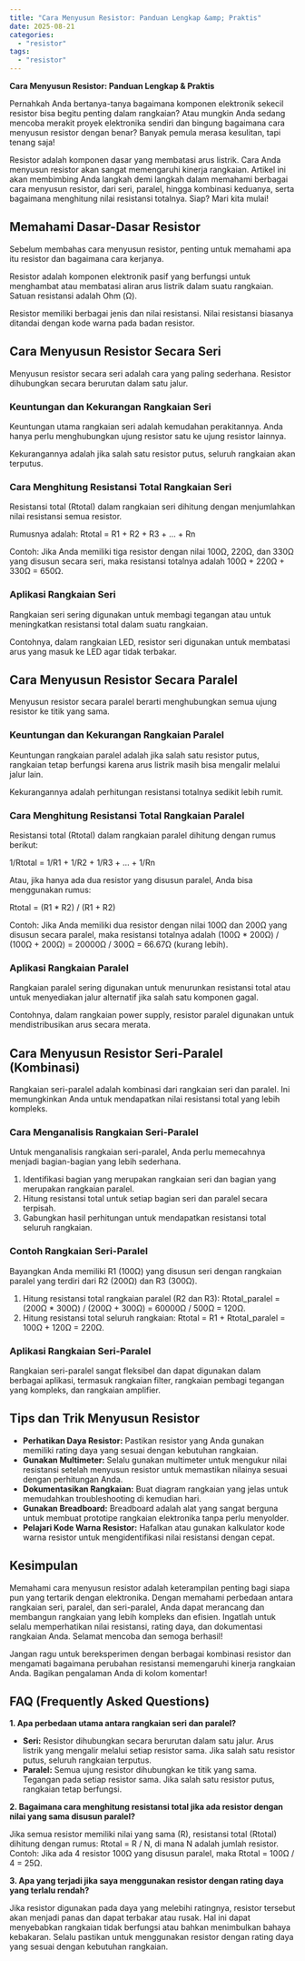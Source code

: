 ```yaml
---
title: "Cara Menyusun Resistor: Panduan Lengkap &amp; Praktis"
date: 2025-08-21
categories: 
  - "resistor"
tags: 
  - "resistor"
---
```


**Cara Menyusun Resistor: Panduan Lengkap & Praktis**

Pernahkah Anda bertanya-tanya bagaimana komponen elektronik sekecil resistor bisa begitu penting dalam rangkaian? Atau mungkin Anda sedang mencoba merakit proyek elektronika sendiri dan bingung bagaimana cara menyusun resistor dengan benar? Banyak pemula merasa kesulitan, tapi tenang saja!

Resistor adalah komponen dasar yang membatasi arus listrik. Cara Anda menyusun resistor akan sangat memengaruhi kinerja rangkaian. Artikel ini akan membimbing Anda langkah demi langkah dalam memahami berbagai cara menyusun resistor, dari seri, paralel, hingga kombinasi keduanya, serta bagaimana menghitung nilai resistansi totalnya. Siap? Mari kita mulai!

## Memahami Dasar-Dasar Resistor

Sebelum membahas cara menyusun resistor, penting untuk memahami apa itu resistor dan bagaimana cara kerjanya.

Resistor adalah komponen elektronik pasif yang berfungsi untuk menghambat atau membatasi aliran arus listrik dalam suatu rangkaian. Satuan resistansi adalah Ohm (Ω).

Resistor memiliki berbagai jenis dan nilai resistansi. Nilai resistansi biasanya ditandai dengan kode warna pada badan resistor.

## Cara Menyusun Resistor Secara Seri

Menyusun resistor secara seri adalah cara yang paling sederhana. Resistor dihubungkan secara berurutan dalam satu jalur.

### Keuntungan dan Kekurangan Rangkaian Seri

Keuntungan utama rangkaian seri adalah kemudahan perakitannya. Anda hanya perlu menghubungkan ujung resistor satu ke ujung resistor lainnya.

Kekurangannya adalah jika salah satu resistor putus, seluruh rangkaian akan terputus.

### Cara Menghitung Resistansi Total Rangkaian Seri

Resistansi total (Rtotal) dalam rangkaian seri dihitung dengan menjumlahkan nilai resistansi semua resistor.

Rumusnya adalah: Rtotal = R1 + R2 + R3 + … + Rn

Contoh: Jika Anda memiliki tiga resistor dengan nilai 100Ω, 220Ω, dan 330Ω yang disusun secara seri, maka resistansi totalnya adalah 100Ω + 220Ω + 330Ω = 650Ω.

### Aplikasi Rangkaian Seri

Rangkaian seri sering digunakan untuk membagi tegangan atau untuk meningkatkan resistansi total dalam suatu rangkaian.

Contohnya, dalam rangkaian LED, resistor seri digunakan untuk membatasi arus yang masuk ke LED agar tidak terbakar.

## Cara Menyusun Resistor Secara Paralel

Menyusun resistor secara paralel berarti menghubungkan semua ujung resistor ke titik yang sama.

### Keuntungan dan Kekurangan Rangkaian Paralel

Keuntungan rangkaian paralel adalah jika salah satu resistor putus, rangkaian tetap berfungsi karena arus listrik masih bisa mengalir melalui jalur lain.

Kekurangannya adalah perhitungan resistansi totalnya sedikit lebih rumit.

### Cara Menghitung Resistansi Total Rangkaian Paralel

Resistansi total (Rtotal) dalam rangkaian paralel dihitung dengan rumus berikut:

1/Rtotal = 1/R1 + 1/R2 + 1/R3 + … + 1/Rn

Atau, jika hanya ada dua resistor yang disusun paralel, Anda bisa menggunakan rumus:

Rtotal = (R1 \* R2) / (R1 + R2)

Contoh: Jika Anda memiliki dua resistor dengan nilai 100Ω dan 200Ω yang disusun secara paralel, maka resistansi totalnya adalah (100Ω \* 200Ω) / (100Ω + 200Ω) = 20000Ω / 300Ω = 66.67Ω (kurang lebih).

### Aplikasi Rangkaian Paralel

Rangkaian paralel sering digunakan untuk menurunkan resistansi total atau untuk menyediakan jalur alternatif jika salah satu komponen gagal.

Contohnya, dalam rangkaian power supply, resistor paralel digunakan untuk mendistribusikan arus secara merata.

## Cara Menyusun Resistor Seri-Paralel (Kombinasi)

Rangkaian seri-paralel adalah kombinasi dari rangkaian seri dan paralel. Ini memungkinkan Anda untuk mendapatkan nilai resistansi total yang lebih kompleks.

### Cara Menganalisis Rangkaian Seri-Paralel

Untuk menganalisis rangkaian seri-paralel, Anda perlu memecahnya menjadi bagian-bagian yang lebih sederhana.

1. Identifikasi bagian yang merupakan rangkaian seri dan bagian yang merupakan rangkaian paralel.
2. Hitung resistansi total untuk setiap bagian seri dan paralel secara terpisah.
3. Gabungkan hasil perhitungan untuk mendapatkan resistansi total seluruh rangkaian.

### Contoh Rangkaian Seri-Paralel

Bayangkan Anda memiliki R1 (100Ω) yang disusun seri dengan rangkaian paralel yang terdiri dari R2 (200Ω) dan R3 (300Ω).

1. Hitung resistansi total rangkaian paralel (R2 dan R3): Rtotal\_paralel = (200Ω \* 300Ω) / (200Ω + 300Ω) = 60000Ω / 500Ω = 120Ω.
2. Hitung resistansi total seluruh rangkaian: Rtotal = R1 + Rtotal\_paralel = 100Ω + 120Ω = 220Ω.

### Aplikasi Rangkaian Seri-Paralel

Rangkaian seri-paralel sangat fleksibel dan dapat digunakan dalam berbagai aplikasi, termasuk rangkaian filter, rangkaian pembagi tegangan yang kompleks, dan rangkaian amplifier.

## Tips dan Trik Menyusun Resistor

- **Perhatikan Daya Resistor:** Pastikan resistor yang Anda gunakan memiliki rating daya yang sesuai dengan kebutuhan rangkaian.
- **Gunakan Multimeter:** Selalu gunakan multimeter untuk mengukur nilai resistansi setelah menyusun resistor untuk memastikan nilainya sesuai dengan perhitungan Anda.
- **Dokumentasikan Rangkaian:** Buat diagram rangkaian yang jelas untuk memudahkan troubleshooting di kemudian hari.
- **Gunakan Breadboard:** Breadboard adalah alat yang sangat berguna untuk membuat prototipe rangkaian elektronika tanpa perlu menyolder.
- **Pelajari Kode Warna Resistor:** Hafalkan atau gunakan kalkulator kode warna resistor untuk mengidentifikasi nilai resistansi dengan cepat.

## Kesimpulan

Memahami cara menyusun resistor adalah keterampilan penting bagi siapa pun yang tertarik dengan elektronika. Dengan memahami perbedaan antara rangkaian seri, paralel, dan seri-paralel, Anda dapat merancang dan membangun rangkaian yang lebih kompleks dan efisien. Ingatlah untuk selalu memperhatikan nilai resistansi, rating daya, dan dokumentasi rangkaian Anda. Selamat mencoba dan semoga berhasil!

Jangan ragu untuk bereksperimen dengan berbagai kombinasi resistor dan mengamati bagaimana perubahan resistansi memengaruhi kinerja rangkaian Anda. Bagikan pengalaman Anda di kolom komentar!

## FAQ (Frequently Asked Questions)

**1\. Apa perbedaan utama antara rangkaian seri dan paralel?**

- **Seri:** Resistor dihubungkan secara berurutan dalam satu jalur. Arus listrik yang mengalir melalui setiap resistor sama. Jika salah satu resistor putus, seluruh rangkaian terputus.
- **Paralel:** Semua ujung resistor dihubungkan ke titik yang sama. Tegangan pada setiap resistor sama. Jika salah satu resistor putus, rangkaian tetap berfungsi.

**2\. Bagaimana cara menghitung resistansi total jika ada resistor dengan nilai yang sama disusun paralel?**

Jika semua resistor memiliki nilai yang sama (R), resistansi total (Rtotal) dihitung dengan rumus: Rtotal = R / N, di mana N adalah jumlah resistor. Contoh: Jika ada 4 resistor 100Ω yang disusun paralel, maka Rtotal = 100Ω / 4 = 25Ω.

**3\. Apa yang terjadi jika saya menggunakan resistor dengan rating daya yang terlalu rendah?**

Jika resistor digunakan pada daya yang melebihi ratingnya, resistor tersebut akan menjadi panas dan dapat terbakar atau rusak. Hal ini dapat menyebabkan rangkaian tidak berfungsi atau bahkan menimbulkan bahaya kebakaran. Selalu pastikan untuk menggunakan resistor dengan rating daya yang sesuai dengan kebutuhan rangkaian.
